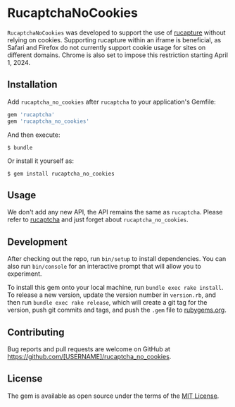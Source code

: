 # RucaptchaNoCookies

`RucaptchaNoCookies` was developed to support the use of [rucapture](https://github.com/huacnlee/rucaptcha) without relying on cookies. Supporting rucapture within an iframe is beneficial, as Safari and Firefox do not currently support cookie usage for sites on different domains. Chrome is also set to impose this restriction starting April 1, 2024.


## Installation

Add `rucaptcha_no_cookies` after `rucaptcha` to your application's Gemfile:

```ruby
gem 'rucaptcha'
gem 'rucaptcha_no_cookies'
```

And then execute:

    $ bundle

Or install it yourself as:

    $ gem install rucaptcha_no_cookies

## Usage

We don't add any new API, the API remains the same as `rucaptcha`. Please refer to [rucaptcha](https://github.com/huacnlee/rucaptcha) and just forget about `rucaptcha_no_cookies`.

## Development

After checking out the repo, run `bin/setup` to install dependencies. You can also run `bin/console` for an interactive prompt that will allow you to experiment.

To install this gem onto your local machine, run `bundle exec rake install`. To release a new version, update the version number in `version.rb`, and then run `bundle exec rake release`, which will create a git tag for the version, push git commits and tags, and push the `.gem` file to [rubygems.org](https://rubygems.org).

## Contributing

Bug reports and pull requests are welcome on GitHub at https://github.com/[USERNAME]/rucaptcha_no_cookies.

## License

The gem is available as open source under the terms of the [MIT License](https://opensource.org/licenses/MIT).
